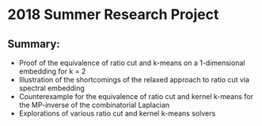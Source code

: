 # 2018 Summer Research Project

## Summary:

* Proof of the equivalence of ratio cut and k-means on a 1-dimensional 
embedding for k = 2
* Illustration of the shortcomings of the relaxed approach to ratio cut via 
spectral embedding
* Counterexample for the equivalence of ratio cut and kernel k-means for the 
MP-inverse of the combinatorial Laplacian
* Explorations of various ratio cut and kernel k-means solvers
